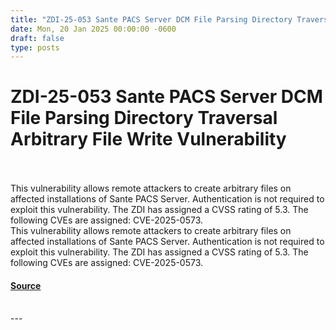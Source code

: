 ```yaml
---
title: "ZDI-25-053 Sante PACS Server DCM File Parsing Directory Traversal Arbitrary File Write Vulnerability"
date: Mon, 20 Jan 2025 00:00:00 -0600
draft: false
type: posts
---
```

# ZDI-25-053 Sante PACS Server DCM File Parsing Directory Traversal Arbitrary File Write Vulnerability

<br/>

<br/>
This vulnerability allows remote attackers to create arbitrary files on affected installations of Sante PACS Server. Authentication is not required to exploit this vulnerability. The ZDI has assigned a CVSS rating of 5.3. The following CVEs are assigned: CVE-2025-0573.
<br/>
This vulnerability allows remote attackers to create arbitrary files on affected installations of Sante PACS Server. Authentication is not required to exploit this vulnerability. The ZDI has assigned a CVSS rating of 5.3. The following CVEs are assigned: CVE-2025-0573.

#### [Source](http://www.zerodayinitiative.com/advisories/ZDI-25-053/)

<br/>
---
